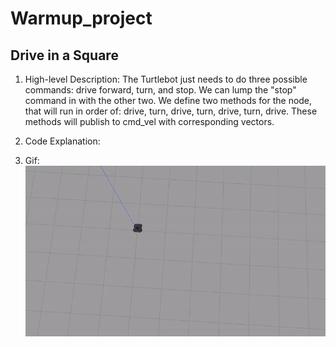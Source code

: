 # Warmup_project

## Drive in a Square
  1. High-level Description: The Turtlebot just needs to do three possible commands: drive forward, turn, and stop. We can lump the "stop" command in with the other two. We define two methods for the node, that will run in order of: drive, turn, drive, turn, drive, turn, drive. These methods will publish to cmd_vel with corresponding vectors.
   
  2. Code Explanation: 
  3. Gif: ![Drive_square_gif](https://github.com/Zwky26/warmup_project/blob/main/gifs/drive_square.gif)

